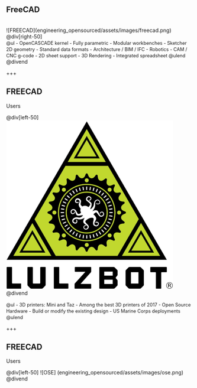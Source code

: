 ## FreeCAD

<div class="left-50">
<br>
![FREECAD](engineering_opensourced/assets/images/freecad.png)
</div>
@div[right-50]
<br>
<span style="font-size:90%">
@ul
 - OpenCASCADE kernel
 - Fully parametric
 - Modular workbenches
 - Sketcher 2D geometry
 - Standard data formats
 - Architecture / BIM / IFC
 - Robotics
 - CAM / CNC g-code
 - 2D sheet support
 - 3D Rendering
 - Integrated spreadsheet
@ulend
</span>
@divend

+++

## FREECAD
Users

@div[left-50]
![LULZBOT](engineering_opensourced/assets/images/lulzbot.png)
@divend

<span style="font-size:90%">
@ul
 - 3D printers: Mini and Taz
 - Among the best 3D printers of 2017
 - Open Source Hardware
 - Build or modify the existing design
 - US Marine Corps deployments
@ulend
</span>

+++

## FREECAD
Users

@div[left-50]
![OSE]
(engineering_opensourced/assets/images/ose.png)
@divend
